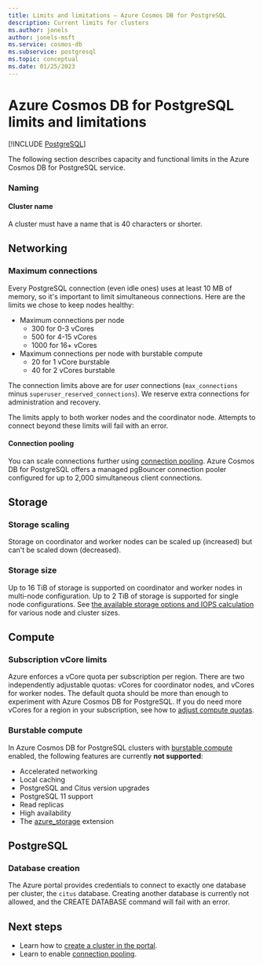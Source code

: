 ```yaml
---
title: Limits and limitations – Azure Cosmos DB for PostgreSQL
description: Current limits for clusters
ms.author: jonels
author: jonels-msft
ms.service: cosmos-db
ms.subservice: postgresql
ms.topic: conceptual
ms.date: 01/25/2023
---
```


# Azure Cosmos DB for PostgreSQL limits and limitations

[!INCLUDE [PostgreSQL](../includes/appliesto-postgresql.md)]

The following section describes capacity and functional limits in the
Azure Cosmos DB for PostgreSQL service.

### Naming

#### Cluster name

A cluster must have a name that is 40 characters or
shorter.

## Networking

### Maximum connections

Every PostgreSQL connection (even idle ones) uses at least 10 MB of memory, so
it's important to limit simultaneous connections. Here are the limits we chose
to keep nodes healthy:

* Maximum connections per node
   * 300 for 0-3 vCores
   * 500 for 4-15 vCores
   * 1000 for 16+ vCores
* Maximum connections per node with burstable compute
   * 20 for 1 vCore burstable
   * 40 for 2 vCores burstable

The connection limits above are for *user* connections (`max_connections` minus
`superuser_reserved_connections`). We reserve extra connections for
administration and recovery.

The limits apply to both worker nodes and the coordinator node. Attempts to
connect beyond these limits will fail with an error.

#### Connection pooling

You can scale connections further using [connection
pooling](concepts-connection-pool.md). Azure Cosmos DB for PostgreSQL offers a
managed pgBouncer connection pooler configured for up to 2,000 simultaneous
client connections.

## Storage

### Storage scaling

Storage on coordinator and worker nodes can be scaled up (increased) but can't
be scaled down (decreased).

### Storage size

Up to 16 TiB of storage is supported on coordinator and worker nodes in multi-node configuration. Up to 2 TiB of storage is supported for single node configurations. See [the available storage options and IOPS calculation](resources-compute.md)
for various node and cluster sizes.

## Compute

### Subscription vCore limits

Azure enforces a vCore quota per subscription per region. There are two
independently adjustable quotas: vCores for coordinator nodes, and vCores for
worker nodes. The default quota should be more than enough to experiment with
Azure Cosmos DB for PostgreSQL. If you do need more vCores for a region in your
subscription, see how to [adjust compute
quotas](howto-compute-quota.md).

### Burstable compute

In Azure Cosmos DB for PostgreSQL clusters with [burstable
compute](concepts-burstable-compute.md) enabled, the following features are
currently **not supported**:

* Accelerated networking
* Local caching
* PostgreSQL and Citus version upgrades
* PostgreSQL 11 support
* Read replicas
* High availability
* The [azure_storage](howto-ingest-azure-blob-storage.md) extension

## PostgreSQL

### Database creation

The Azure portal provides credentials to connect to exactly one database per
cluster, the `citus` database. Creating another
database is currently not allowed, and the CREATE DATABASE command will fail
with an error.

## Next steps

* Learn how to [create a cluster in the
  portal](quickstart-create-portal.md).
* Learn to enable [connection pooling](concepts-connection-pool.md).
